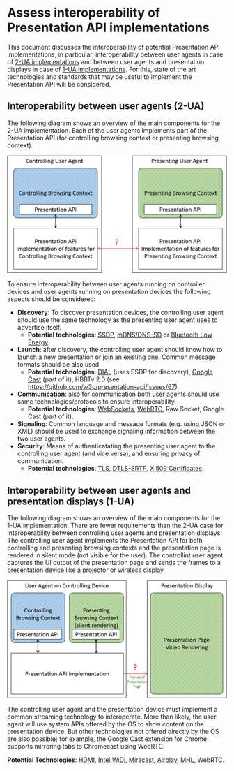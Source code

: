 # Assess interoperability of Presentation API implementations

This document discusses the interoperability of potential Presentation API
implementations; in particular, interoperability between user agents in case of
[2-UA implementations][2ua] and between user agents and presentation displays in
case of [1-UA implementations][1ua].  For this, state of the art technologies
and standards that may be useful to implement the Presentation API will be
considered.

## Interoperability between user agents (2-UA)

The following diagram shows an overview of the main components for the 2-UA
implementation. Each of the user agents implements part of the Presentation API
(for controlling browsing context or presenting browsing context).


![2-UA implementation][2ua-img]

To ensure interoperability between user agents running on controller devices and
user agents running on presentation devices the following aspects should be
considered:

- **Discovery**: To discover presentation devices, the controlling user agent
  should use the same technology as the presenting user agent uses to advertise
  itself.
  - **Potential technologies**: [SSDP](http://upnp.org/sdcps-and-certification/standards/device-architecture-documents/), [mDNS/DNS-SD](http://www.dns-sd.org/) or [Bluetooth Low Energy](http://www.bluetooth.com/Pages/low-energy-tech-info.aspx).
- **Launch**: after discovery, the controlling user agent should know how to
  launch a new presentation or join an existing one. Common message formats
  should be also used.
  - **Potential technologies**: [DIAL](http://www.dial-multiscreen.org/dial-protocol-specification) (uses SSDP for discovery), [Google Cast](https://developers.google.com/cast/?hl=en) (part of it), HBBTv 2.0 (see https://github.com/w3c/presentation-api/issues/67).
- **Communication**: also for communication both user agents should use same
technologies/protocols to ensure interoperability.
  - **Potential technologies**: [WebSockets](https://tools.ietf.org/html/rfc6455), [WebRTC](http://www.webrtc.org/), Raw Socket, Google Cast (part of it).
- **Signaling**: Common language and message formats (e.g. using JSON or XML)
  should be used to exchange signaling information between the two user agents.
- **Security**: Means of authenticatating the presenting user agent to the
  controlling user agent (and vice versa), and ensuring privacy of communication.
  - **Potential technologies**: [TLS](https://tools.ietf.org/html/rfc5246), [DTLS-SRTP](https://tools.ietf.org/html/rfc5764), [X.509 Certificates](http://tools.ietf.org/html/rfc5280).


## Interoperability between user agents and presentation displays (1-UA)

The following diagram shows an overview of the main components for the 1-UA
implementation.  There are fewer requirements than the 2-UA case for
interoperability between controlling user agents and presentation displays.  The
controlling user agent implements the Presentation API for both controlling and
presenting browsing contexts and the presentation page is rendered in silent
mode (not visible for the user).  The controllint user agent captures the UI
output of the presentation page and sends the frames to a presentation device
like a projector or wireless display.

![1-UA implementation][1ua-img]

The controlling user agent and the presentation device must implement a common
streaming technology to interoperate. More than likely, the user agent will use
system APIs offered by the OS to show content on the presentation device. But
other technologies not offered directly by the OS are also possible; for
example, the Google Cast extension for Chrome supports mirroring tabs to
Chromecast using WebRTC.

**Potential Technologies**: [HDMI](http://www.hdmi.org/), [Intel WiDi](http://www.intel.com/content/www/us/en/architecture-and-technology/intel-wireless-display.html), [Miracast](http://www.wi-fi.org/discover-wi-fi/wi-fi-certified-miracast), [Airplay](http://www.apple.com/airplay/), [MHL](http://www.mhlconsortium.org/), WebRTC.

[1ua]: http://w3c.github.io/presentation-api/#1-ua
[2ua]: http://w3c.github.io/presentation-api/#2-ua
[1ua-img]: ./images/interoperability-1ua.png
[2ua-img]: ./images/interoperability-2ua.png
